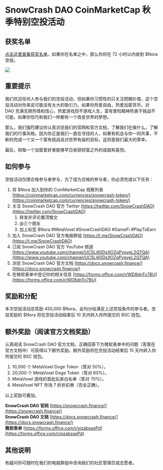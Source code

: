 # SnowCrash DAO CoinMarketCap 秋季特别空投活动

## 获奖名单

[点击这里查看获奖名单](https://docs.google.com/spreadsheets/d/1QlwNJDUB_WkhNXt__jBTYPdbJogIE2iu/)。如果你在名单之中，那么你将在 72 小时以内收到 $Nora 空投。

![](https://img.snowcrash.finance/site/docs-snowcrash-finance/CoinMarketCap-1.jpeg)

## 重要提示

我们欢迎任何人参与我们的空投活动，但如果你习惯性的只关注短期价值，这个空投活动对你来说可能没有太大的吸引力。如果你热爱自由，热爱加密货币，对 DAO 充满无限热情和信心，热爱游戏但不游戏人生，富有冒险精神热衷于挑战不可能，如果你恰巧和我们一样都有一个改变世界的梦想。

那么，我们强烈建议你认真浏览我们的官网和官方文档，了解我们在做什么，了解我们的行事风格。因为你正是我们一直在寻找的人，如果有机会与你一同共事，不断的完成一个又一个富有挑战且对世界有益的目标，这将是我们最大的荣幸。

最后，祝每一个加密爱好者能够早日收获财富之外的成就和喜悦。

## 如何参与

空投活动仅限合格参与者参与，为了成为合格的参与者，你必须完成以下任务：

1. 将 $Nora 加入到你的 CoinMarketCap 观察列表 [https://coinmarketcap.com/currencies/snowcrash-token/](https://coinmarketcap.com/currencies/snowcrash-token/)
2. 关注 SnowCrash DAO 官方 Twitter [https://twitter.com/SnowCrashDAO](https://twitter.com/SnowCrashDAO)
   1. 转发并评论置顶推文
   2. @三个朋友
   3. 加上标签 $Nora \#MetaVoxel \#SnowCrashDAO \#GameFi \#PlayToEarn
3. 加入 SnowCrash DAO 官方电报群组 [https://t.me/SnowCrashDAO](https://t.me/SnowCrashDAO)
4. 订阅 SnowCrash DAO 官方 YouTube 频道 [https://www.youtube.com/channel/UC5Li60DsXOZqPypyeL2QTQA](https://www.youtube.com/channel/UC5Li60DsXOZqPypyeL2QTQA)
5. 浏览 SnowCrash DAO 官方文档 [https://docs.snowcrash.finance/](https://docs.snowcrash.finance/)
6. 在微软表单中登记你的相关信息 [https://forms.office.com/r/WD8dnTx7BU](https://forms.office.com/r/WD8dnTx7BU)

## 奖励和分配

本次空投活动总奖励 450,000 $Nora，会均分给满足上述空投条件的参与者。空投奖励的 $Nora 将在空投活动结束后 10 天内转入你所提交的 BSC 钱包。

## 额外奖励（阅读官方文档奖励）

认真阅读 SnowCrash DAO 官方文档，正确回答下方微软表单中的问题（答案在官方文档中）可获得以下额外奖励。额外奖励将在空投活动结束后 15 天内转入你所提交的 BSC 钱包。

1. 10,000 个 MetaVoxel Doge Token（答对 50%）。
2. 20,000 个 MetaVoxel Doge Token（答对 60%）。
3. MetaVoxel 游戏的首批玩家白名单（答对 70%）。
4. MetaVoxel NFT 市场 7 折折扣券（完全正确）。

以上奖励可叠加。

**SnowCrash DAO 官网** [https://snowcrash.finance/](https://snowcrash.finance/)  
**SnowCrash DAO 文档** [https://docs.snowcrash.finance/](https://docs.snowcrash.finance/)  
**微软表单** [https://forms.office.com/r/sjzabssePd](https://forms.office.com/r/sjzabssePd)

## 其他说明

有疑问你可随时在我们的电报群组中咨询我们的社区管理员或志愿者。

